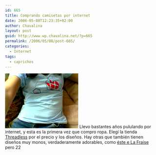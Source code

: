 ```yaml
---
id: 665
title: Comprando camisetas por internet
date: 2006-05-08T12:23:35+02:00
author: Chavalina
layout: post
guid: http://www.wp.chavalina.net/?p=665
permalink: /2006/05/08/post-665/
categories:
  - Internet
tags:
  - caprichos
---
```

<img class="imgizqda" src="/imagenes/fotos/missing-piece.jpg" alt="Camiseta azul con un cubo de rubik con un corazoncito al que le falta una pieza, de Threadless" /> Llevo bastantes años pululando por internet, y esta es la primera vez que compro ropa. Elegí la tienda <a href="http://www.threadless.com/?streetteam=chavalina" target="_blank">Threadless</a> por el precio y los diseños. Hay otras que también tienen diseños muy monos, verdaderamente adorables, como <a href="http://www.lafraise.com/t-shirt-194p26-monde-cruel.html" target="_blank">éste e La Fraise</a> pero 22